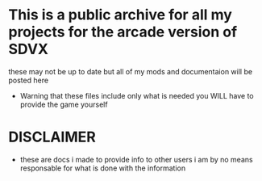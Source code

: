 # This is a public archive for all my projects for the arcade version of SDVX
these may not be up to date but all of my mods and documentaion will be posted here
- Warning that these files include only what is needed you WILL have to provide the game yourself
# DISCLAIMER
- these are docs i made to provide info to other users i am by no means responsable for what is done with the information
